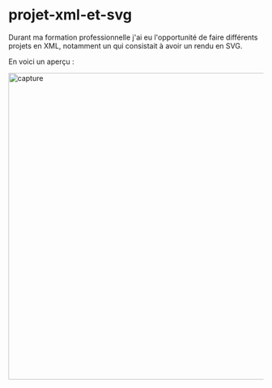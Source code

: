 # projet-xml-et-svg


Durant ma formation professionnelle j'ai eu l'opportunité de faire différents projets en XML, notamment un qui consistait à avoir un rendu en SVG.


En voici un aperçu :

<img width="607" alt="capture" src="https://user-images.githubusercontent.com/94376307/152567835-1f6b4680-09e0-431b-81dc-3a11f9d7742d.png">
